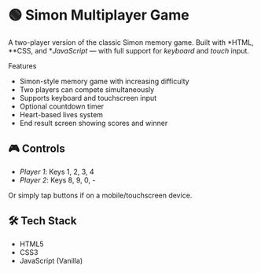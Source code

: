 # 🟢 Simon Multiplayer Game

A two-player version of the classic Simon memory game. Built with *HTML, **CSS, and **JavaScript* — with full support for *keyboard* and *touch* input.

Features
- Simon-style memory game with increasing difficulty
- Two players can compete simultaneously
- Supports keyboard and touchscreen input
- Optional countdown timer
- Heart-based lives system
- End result screen showing scores and winner

## 🎮 Controls
- *Player 1*: Keys 1, 2, 3, 4
- *Player 2*: Keys 8, 9, 0, -

Or simply tap buttons if on a mobile/touchscreen device.

## 🛠 Tech Stack
- HTML5
- CSS3
- JavaScript (Vanilla)
